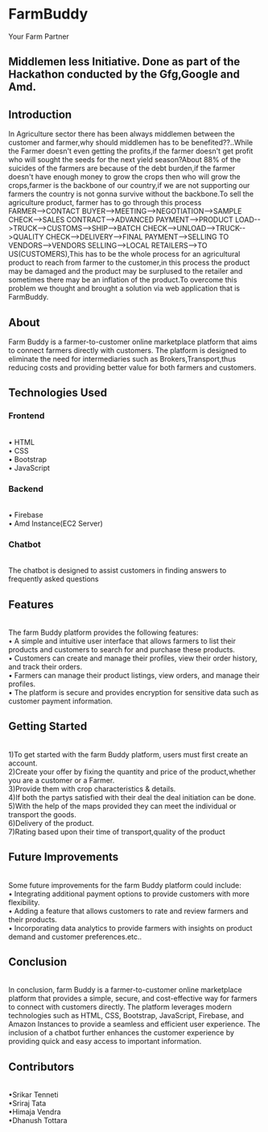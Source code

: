 # <h1>FarmBuddy<br>
Your Farm Partner</h1>
<h2>Middlemen less Initiative.
Done as part of the Hackathon conducted by the Gfg,Google and Amd.</h2>
<h2>Introduction</h2>
In Agriculture sector there has been always middlemen between the customer and farmer,why should middlemen has to be benefited??..While the Farmer doesn't even getting the profits,if the farmer doesn't get profit who will sought the seeds for the next yield season?About 88% of the suicides of the farmers are because of the debt burden,if the farmer doesn't have enough money to grow the crops then who will grow the crops,farmer is the backbone of our country,if we are not supporting our farmers the country is not gonna survive without the backbone.To sell the agriculture product, farmer has to go through this process <br>FARMER-->CONTACT BUYER-->MEETING-->NEGOTIATION-->SAMPLE CHECK-->SALES CONTRACT-->ADVANCED PAYMENT-->PRODUCT LOAD-->TRUCK-->CUSTOMS-->SHIP-->BATCH CHECK-->UNLOAD-->TRUCK-->QUALITY CHECK-->DELIVERY-->FINAL PAYMENT-->SELLING TO VENDORS-->VENDORS SELLING-->LOCAL RETAILERS-->TO US(CUSTOMERS),This has to be the whole process for an agricultural product to reach from farmer to the customer,in this process the product may be damaged and the product may be surplused to the retailer and sometimes there may be an inflation of the product.To overcome this problem we thought and brought a solution via web application that is FarmBuddy.
<h2>About</h2>
Farm Buddy is a farmer-to-customer online marketplace platform that aims to connect farmers directly with customers. The platform is designed to eliminate the need for intermediaries such as Brokers,Transport,thus reducing costs and providing better value for both farmers and customers.
<h2>Technologies Used</h2>
<h3>Frontend</h3><br>
•	HTML<br>
•	CSS<br>
•	Bootstrap<br>
•	JavaScript<br>
<h3>Backend</h3><br>
•	Firebase<br>
•	Amd Instance(EC2 Server)<br>
<h3>Chatbot</h3><br>
The chatbot is designed to assist customers in finding answers to frequently asked questions<br>
<h2>Features</h2><br>
The farm Buddy platform provides the following features:<br>
•	A simple and intuitive user interface that allows farmers to list their products and customers to search for and purchase these products.<br>
•	Customers can create and manage their profiles, view their order history, and track their orders.<br>
•	Farmers can manage their product listings, view orders, and manage their profiles.<br>
•	The platform is secure and provides encryption for sensitive data such as customer payment information.<br>
<h2>Getting Started</h2><br>
1)To get started with the farm Buddy platform, users must first create an account.<br>
2)Create your offer by fixing the quantity and price of the product,whether you are a customer or a Farmer.<br>
3)Provide them with crop characteristics & details.<br>
4)If both the partys satisfied with their deal the deal initiation can be done.<br>
5)With the help of the maps provided they can meet the individual or transport the goods.<br>
6)Delivery of the product.<br>
7)Rating based upon their time of transport,quality of the product<br>
<h2>Future Improvements</h2><br>
Some future improvements for the farm Buddy platform could include:<br>
•	Integrating additional payment options to provide customers with more flexibility.<br>
•	Adding a feature that allows customers to rate and review farmers and their products.<br>
•	Incorporating data analytics to provide farmers with insights on product demand and customer preferences.etc..<br>
<h2>Conclusion</h2><br>
In conclusion, farm Buddy is a farmer-to-customer online marketplace platform that provides a simple, secure, and cost-effective way for farmers to connect with customers directly. The platform leverages modern technologies such as HTML, CSS, Bootstrap, JavaScript, Firebase, and Amazon Instances to provide a seamless and efficient user experience. The inclusion of a chatbot further enhances the customer experience by providing quick and easy access to important information.<br>
<h2>Contributors</h2><br>
•Srikar Tenneti<br>
•Sriraj Tata<br>
•Himaja Vendra<br>
•Dhanush Tottara<br>
